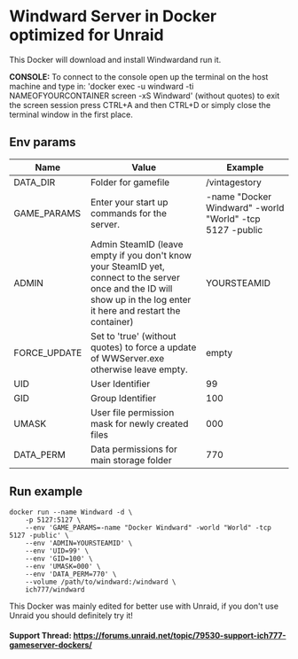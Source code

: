 # Windward Server in Docker optimized for Unraid
This Docker will download and install Windwardand run it.

**CONSOLE:** To connect to the console open up the terminal on the host machine and type in: 'docker exec -u windward -ti NAMEOFYOURCONTAINER screen -xS Windward' (without quotes) to exit the screen session press CTRL+A and then CTRL+D or simply close the terminal window in the first place.

## Env params
| Name | Value | Example |
| --- | --- | --- |
| DATA_DIR | Folder for gamefile | /vintagestory |
| GAME_PARAMS | Enter your start up commands for the server. | -name "Docker Windward" -world "World" -tcp 5127 -public |
| ADMIN | Admin SteamID (leave empty if you don't know your SteamID yet, connect to the server once and the ID will show up in the log enter it here and restart the container) | YOURSTEAMID |
| FORCE_UPDATE | Set to 'true' (without quotes) to force a update of WWServer.exe otherwise leave empty. | empty |
| UID | User Identifier | 99 |
| GID | Group Identifier | 100 |
| UMASK | User file permission mask for newly created files | 000 |
| DATA_PERM | Data permissions for main storage folder | 770 |

## Run example
```
docker run --name Windward -d \
	-p 5127:5127 \
	--env 'GAME_PARAMS=-name "Docker Windward" -world "World" -tcp 5127 -public' \
	--env 'ADMIN=YOURSTEAMID' \
	--env 'UID=99' \
	--env 'GID=100' \
	--env 'UMASK=000' \
	--env 'DATA_PERM=770' \
	--volume /path/to/windward:/windward \
	ich777/windward
```

This Docker was mainly edited for better use with Unraid, if you don't use Unraid you should definitely try it!

#### Support Thread: https://forums.unraid.net/topic/79530-support-ich777-gameserver-dockers/